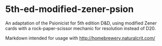 # 5th-ed-modified-zener-psion
An adaptation of the Psionicist for 5th edition D&amp;D, using modified Zener cards with a rock-paper-scissor mechanic for resolution instead of D20.

Markdown intended for usage with http://homebrewery.naturalcrit.com/
